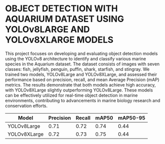 # OBJECT DETECTION WITH AQUARIUM DATASET USING YOLOv8LARGE AND YOLOv8XLARGE MODELS

This project focuses on developing and evaluating object detection models using the YOLOv8 architecture to identify and classify various marine species in the Aquarium dataset. The dataset consists of images with seven classes: fish, jellyfish, penguin, puffin, shark, starfish, and stingray. We trained two models, YOLOv8Large and YOLOv8XLarge, and assessed their performance based on precision, recall, and mean Average Precision (mAP) metrics. The results demonstrate that both models achieve high accuracy, with YOLOv8XLarge slightly outperforming YOLOv8Large. These models can be effectively utilized for real-time object detection in marine environments, contributing to advancements in marine biology research and conservation efforts.


|      Model      | Precision | Recall | mAP50  | mAP50-95 |
|-----------------|-----------|--------|--------|----------|
| YOLOv8Large     | 0.71      | 0.72   | 0.74   | 0.44     |
| YOLOv8XLarge    | 0.72      | 0.73   |  0.75  | 0.44     |
